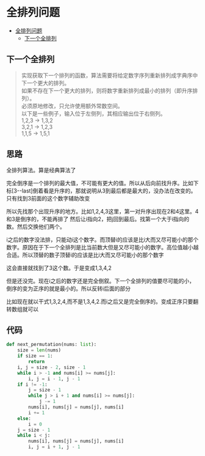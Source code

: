 # 全排列问题

- [全排列问题](#全排列问题)
    - [下一个全排列](#下一个全排列)

## 下一个全排列

> 实现获取下一个排列的函数，算法需要将给定数字序列重新排列成字典序中下一个更大的排列。  
> 如果不存在下一个更大的排列，则将数字重新排列成最小的排列（即升序排列）。  
> 必须原地修改，只允许使用额外常数空间。  
> 以下是一些例子，输入位于左侧列，其相应输出位于右侧列。  
> 1,2,3 → 1,3,2  
> 3,2,1 → 1,2,3  
> 1,1,5 → 1,5,1

**思路**
--------------------

全排列算法。算是经典算法了

完全倒序是一个排列的最大值，不可能有更大的值。所以从后向前找升序。比如下标[3--last]倒着看是升序的，那就说明从3到最后都是最大的，没办法在改变的。只有找到3前面的这个数字辅助改变  

所以先找那个出现升序的地方。比如1,2,4,3这里，第一对升序出现在2和4这里。4和3是倒序的，不能再排了
然后让i指向2，把j回到最后。找第一个大于i指向的数。然后交换他们两个。

i之后的数字没法排，只能动i这个数字。而顶替i的应该是比i大而又尽可能小的那个数字。原因在于下一个全排列是比当前数大但是又尽可能小的数字。高位值越小越合适。所以顶替的数子顶替i的应该是比i大而又尽可能小的那个数字

这会直接就找到了3这个数。于是变成1,3,4,2

但是还没完。现在i之后的数字还是完全倒叙。下一个全排列的值要尽可能的小，倒序的变为正序的就是最小的。所以反转i后面的部分

比如现在就以干式1,3,2,4,而不是1,3,4,2.而i之后又是完全倒序的。变成正序只要翻转数组就可以

**代码**
--------------------

```python
def next_permutation(nums: list):
    size = len(nums)
    if size == 1:
        return
    i, j = size - 2, size - 1
    while i > -1 and nums[i] >= nums[j]:
        i, j = i - 1, j - 1
    if i != -1:
        j = size - 1
        while j > i + 1 and nums[i] >= nums[j]:
            j -= 1
        nums[i], nums[j] = nums[j], nums[i]
        i += 1
    else:
        i = 0
    j = size - 1
    while i < j:
        nums[i], nums[j] = nums[j], nums[i]
        i, j = i + 1, j - 1
```
